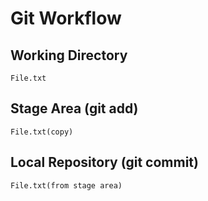 # Git Workflow

## Working Directory
    File.txt

## Stage Area (git add)
    File.txt(copy)

## Local Repository (git commit)
    File.txt(from stage area)